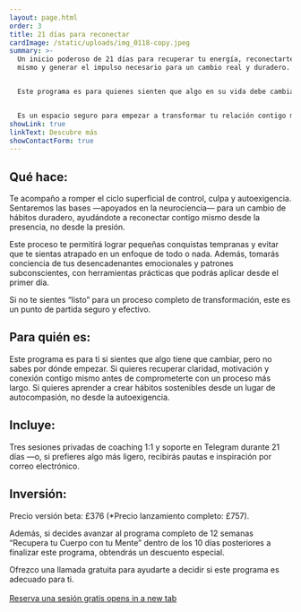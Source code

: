 ```yaml
---
layout: page.html
order: 3
title: 21 días para reconectar
cardImage: /static/uploads/img_0118-copy.jpeg
summary: >-
  Un inicio poderoso de 21 días para recuperar tu energía, reconectarte contigo
  mismo y generar el impulso necesario para un cambio real y duradero.


  Este programa es para quienes sienten que algo en su vida debe cambiar, pero todavía no saben por dónde empezar. Si has intentado hacerlo solo, si te sientes desconectado, reactivo o atrapado en ciclos de autoexigencia, este es un primer paso para salir del estancamiento y crear hábitos sostenibles con más claridad, propósito y bienestar.


  Es un espacio seguro para empezar a transformar tu relación contigo mismo y construir un cambio desde adentro hacia afuera, sin caer en extremos ni exigencias imposibles.
showLink: true
linkText: Descubre más
showContactForm: true
---
```

## Qué hace:

Te acompaño a romper el ciclo superficial de control, culpa y autoexigencia. Sentaremos las bases —apoyados en la neurociencia— para un cambio de hábitos duradero, ayudándote a reconectar contigo mismo desde la presencia, no desde la presión.

Este proceso te permitirá lograr pequeñas conquistas tempranas y evitar que te sientas atrapado en un enfoque de todo o nada. Además, tomarás conciencia de tus desencadenantes emocionales y patrones subconscientes, con herramientas prácticas que podrás aplicar desde el primer día.

Si no te sientes “listo” para un proceso completo de transformación, este es un punto de partida seguro y efectivo.

## Para quién es:

Este programa es para ti si sientes que algo tiene que cambiar, pero no sabes por dónde empezar. Si quieres recuperar claridad, motivación y conexión contigo mismo antes de comprometerte con un proceso más largo. Si quieres aprender a crear hábitos sostenibles desde un lugar de autocompasión, no desde la autoexigencia.

## Incluye:

Tres sesiones privadas de coaching 1:1 y soporte en Telegram durante 21 días —o, si prefieres algo más ligero, recibirás pautas e inspiración por correo electrónico.

## Inversión:

Precio versión beta: £376 (*Precio lanzamiento completo: £757).

Además, si decides avanzar al programa completo de 12 semanas “Recupera tu Cuerpo con tu Mente” dentro de los 10 días posteriores a finalizar este programa, obtendrás un descuento especial.

Ofrezco una llamada gratuita para ayudarte a decidir si este programa es adecuado para ti.\
\
<a href="https://claudiadecarlo.zohobookings.eu/#/240577000000038054" rel="noopener noreferrer" class="btn" target="_blank">Reserva una sesión gratis <span class="sr-only">opens in a new tab</span></a>

